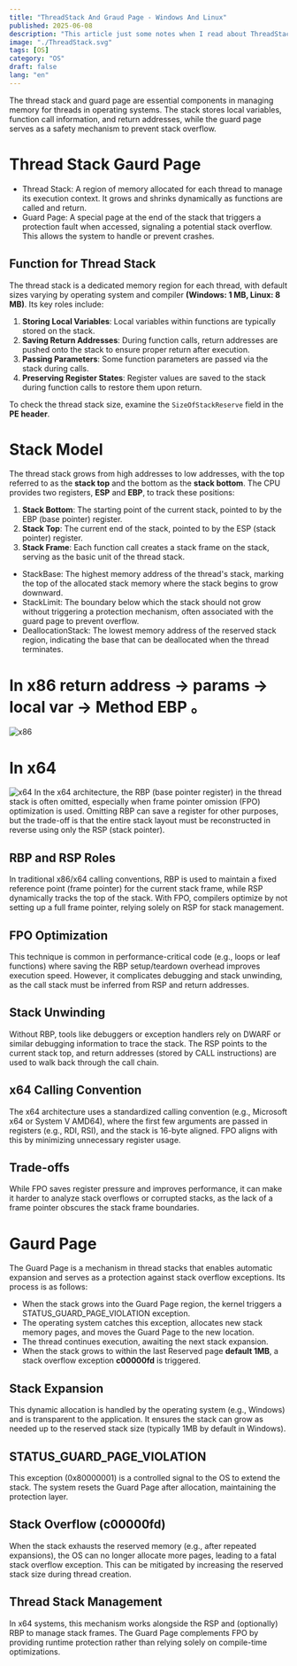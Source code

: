 ```yaml
---
title: "ThreadStack And Graud Page - Windows And Linux"
published: 2025-06-08
description: "This article just some notes when I read about ThreadStack And Guard Page"
image: "./ThreadStack.svg"
tags: [OS]
category: "OS"
draft: false
lang: "en"
---
```


The thread stack and guard page are essential components in managing memory for threads in operating systems. The stack stores local variables, function call information, and return addresses, while the guard page serves as a safety mechanism to prevent stack overflow.

# Thread Stack Gaurd Page

- Thread Stack: A region of memory allocated for each thread to manage its execution context. It grows and shrinks dynamically as functions are called and return.
- Guard Page: A special page at the end of the stack that triggers a protection fault when accessed, signaling a potential stack overflow. This allows the system to handle or prevent crashes.

## Function for Thread Stack

The thread stack is a dedicated memory region for each thread, with default sizes varying by operating system and compiler **(Windows: 1 MB, Linux: 8 MB)**. Its key roles include:

1. **Storing Local Variables**: Local variables within functions are typically stored on the stack.
2. **Saving Return Addresses**: During function calls, return addresses are pushed onto the stack to ensure proper return after execution.
3. **Passing Parameters**: Some function parameters are passed via the stack during calls.
4. **Preserving Register States**: Register values are saved to the stack during function calls to restore them upon return.

To check the thread stack size, examine the `SizeOfStackReserve` field in the **PE header**.

# Stack Model

The thread stack grows from high addresses to low addresses, with the top referred to as the **stack top** and the bottom as the **stack bottom**. The CPU provides two registers, **ESP** and **EBP**, to track these positions:

1. **Stack Bottom**: The starting point of the current stack, pointed to by the EBP (base pointer) register.
2. **Stack Top**: The current end of the stack, pointed to by the ESP (stack pointer) register.
3. **Stack Frame**: Each function call creates a stack frame on the stack, serving as the basic unit of the thread stack.

- StackBase: The highest memory address of the thread's stack, marking the top of the allocated stack memory where the stack begins to grow downward.
- StackLimit: The boundary below which the stack should not grow without triggering a protection mechanism, often associated with the guard page to prevent overflow.
- DeallocationStack: The lowest memory address of the reserved stack region, indicating the base that can be deallocated when the thread terminates.

# In x86 return address -> params -> local var -> Method EBP 。

![x86](./x86ThreadStack.svg)

# In x64

![x64](./x64ThreadStack.svg)
In the x64 architecture, the RBP (base pointer register) in the thread stack is often omitted, especially when frame pointer omission (FPO) optimization is used. Omitting RBP can save a register for other purposes, but the trade-off is that the entire stack layout must be reconstructed in reverse using only the RSP (stack pointer).

## RBP and RSP Roles

In traditional x86/x64 calling conventions, RBP is used to maintain a fixed reference point (frame pointer) for the current stack frame, while RSP dynamically tracks the top of the stack. With FPO, compilers optimize by not setting up a full frame pointer, relying solely on RSP for stack management.

## FPO Optimization

This technique is common in performance-critical code (e.g., loops or leaf functions) where saving the RBP setup/teardown overhead improves execution speed. However, it complicates debugging and stack unwinding, as the call stack must be inferred from RSP and return addresses.

## Stack Unwinding

Without RBP, tools like debuggers or exception handlers rely on DWARF or similar debugging information to trace the stack. The RSP points to the current stack top, and return addresses (stored by CALL instructions) are used to walk back through the call chain.

## x64 Calling Convention

The x64 architecture uses a standardized calling convention (e.g., Microsoft x64 or System V AMD64), where the first few arguments are passed in registers (e.g., RDI, RSI), and the stack is 16-byte aligned. FPO aligns with this by minimizing unnecessary register usage.

## Trade-offs

While FPO saves register pressure and improves performance, it can make it harder to analyze stack overflows or corrupted stacks, as the lack of a frame pointer obscures the stack frame boundaries.

# Gaurd Page

The Guard Page is a mechanism in thread stacks that enables automatic expansion and serves as a protection against stack overflow exceptions. Its process is as follows:

- When the stack grows into the Guard Page region, the kernel triggers a STATUS_GUARD_PAGE_VIOLATION exception.
- The operating system catches this exception, allocates new stack memory pages, and moves the Guard Page to the new location.
- The thread continues execution, awaiting the next stack expansion.
- When the stack grows to within the last Reserved page **default 1MB**, a stack overflow exception **c00000fd** is triggered.

## Stack Expansion

This dynamic allocation is handled by the operating system (e.g., Windows) and is transparent to the application. It ensures the stack can grow as needed up to the reserved stack size (typically 1MB by default in Windows).

## STATUS_GUARD_PAGE_VIOLATION

This exception (0x80000001) is a controlled signal to the OS to extend the stack. The system resets the Guard Page after allocation, maintaining the protection layer.

## Stack Overflow (c00000fd)

When the stack exhausts the reserved memory (e.g., after repeated expansions), the OS can no longer allocate more pages, leading to a fatal stack overflow exception. This can be mitigated by increasing the reserved stack size during thread creation.

## Thread Stack Management

In x64 systems, this mechanism works alongside the RSP and (optionally) RBP to manage stack frames. The Guard Page complements FPO by providing runtime protection rather than relying solely on compile-time optimizations.
